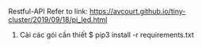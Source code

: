 Restful-API 
Refer to link: https://avcourt.github.io/tiny-cluster/2019/09/18/pi_led.html

1. Cài các gói cần thiết
$ pip3 install -r requirements.txt

